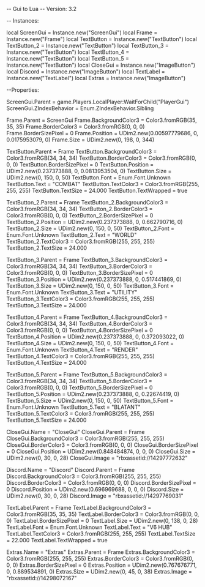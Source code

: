 -- Gui to Lua
-- Version: 3.2

-- Instances:

local ScreenGui = Instance.new("ScreenGui")
local Frame = Instance.new("Frame")
local TextButton = Instance.new("TextButton")
local TextButton_2 = Instance.new("TextButton")
local TextButton_3 = Instance.new("TextButton")
local TextButton_4 = Instance.new("TextButton")
local TextButton_5 = Instance.new("TextButton")
local CloseGui = Instance.new("ImageButton")
local Discord = Instance.new("ImageButton")
local TextLabel = Instance.new("TextLabel")
local Extras = Instance.new("ImageButton")

--Properties:

ScreenGui.Parent = game.Players.LocalPlayer:WaitForChild("PlayerGui")
ScreenGui.ZIndexBehavior = Enum.ZIndexBehavior.Sibling

Frame.Parent = ScreenGui
Frame.BackgroundColor3 = Color3.fromRGB(35, 35, 35)
Frame.BorderColor3 = Color3.fromRGB(0, 0, 0)
Frame.BorderSizePixel = 0
Frame.Position = UDim2.new(0.00597779686, 0, 0.0175953079, 0)
Frame.Size = UDim2.new(0, 198, 0, 344)

TextButton.Parent = Frame
TextButton.BackgroundColor3 = Color3.fromRGB(34, 34, 34)
TextButton.BorderColor3 = Color3.fromRGB(0, 0, 0)
TextButton.BorderSizePixel = 0
TextButton.Position = UDim2.new(0.237373888, 0, 0.0813953504, 0)
TextButton.Size = UDim2.new(0, 150, 0, 50)
TextButton.Font = Enum.Font.Unknown
TextButton.Text = "COMBAT"
TextButton.TextColor3 = Color3.fromRGB(255, 255, 255)
TextButton.TextSize = 24.000
TextButton.TextWrapped = true

TextButton_2.Parent = Frame
TextButton_2.BackgroundColor3 = Color3.fromRGB(34, 34, 34)
TextButton_2.BorderColor3 = Color3.fromRGB(0, 0, 0)
TextButton_2.BorderSizePixel = 0
TextButton_2.Position = UDim2.new(0.237373888, 0, 0.662790716, 0)
TextButton_2.Size = UDim2.new(0, 150, 0, 50)
TextButton_2.Font = Enum.Font.Unknown
TextButton_2.Text = "WORLD"
TextButton_2.TextColor3 = Color3.fromRGB(255, 255, 255)
TextButton_2.TextSize = 24.000

TextButton_3.Parent = Frame
TextButton_3.BackgroundColor3 = Color3.fromRGB(34, 34, 34)
TextButton_3.BorderColor3 = Color3.fromRGB(0, 0, 0)
TextButton_3.BorderSizePixel = 0
TextButton_3.Position = UDim2.new(0.237373888, 0, 0.517441869, 0)
TextButton_3.Size = UDim2.new(0, 150, 0, 50)
TextButton_3.Font = Enum.Font.Unknown
TextButton_3.Text = "UTILITY"
TextButton_3.TextColor3 = Color3.fromRGB(255, 255, 255)
TextButton_3.TextSize = 24.000

TextButton_4.Parent = Frame
TextButton_4.BackgroundColor3 = Color3.fromRGB(34, 34, 34)
TextButton_4.BorderColor3 = Color3.fromRGB(0, 0, 0)
TextButton_4.BorderSizePixel = 0
TextButton_4.Position = UDim2.new(0.237373888, 0, 0.372093022, 0)
TextButton_4.Size = UDim2.new(0, 150, 0, 50)
TextButton_4.Font = Enum.Font.Unknown
TextButton_4.Text = "RENDER"
TextButton_4.TextColor3 = Color3.fromRGB(255, 255, 255)
TextButton_4.TextSize = 24.000

TextButton_5.Parent = Frame
TextButton_5.BackgroundColor3 = Color3.fromRGB(34, 34, 34)
TextButton_5.BorderColor3 = Color3.fromRGB(0, 0, 0)
TextButton_5.BorderSizePixel = 0
TextButton_5.Position = UDim2.new(0.237373888, 0, 0.22674419, 0)
TextButton_5.Size = UDim2.new(0, 150, 0, 50)
TextButton_5.Font = Enum.Font.Unknown
TextButton_5.Text = "BLATANT"
TextButton_5.TextColor3 = Color3.fromRGB(255, 255, 255)
TextButton_5.TextSize = 24.000

CloseGui.Name = "CloseGui"
CloseGui.Parent = Frame
CloseGui.BackgroundColor3 = Color3.fromRGB(255, 255, 255)
CloseGui.BorderColor3 = Color3.fromRGB(0, 0, 0)
CloseGui.BorderSizePixel = 0
CloseGui.Position = UDim2.new(0.848484874, 0, 0, 0)
CloseGui.Size = UDim2.new(0, 30, 0, 28)
CloseGui.Image = "rbxassetid://14297772632"

Discord.Name = "Discord"
Discord.Parent = Frame
Discord.BackgroundColor3 = Color3.fromRGB(255, 255, 255)
Discord.BorderColor3 = Color3.fromRGB(0, 0, 0)
Discord.BorderSizePixel = 0
Discord.Position = UDim2.new(0.696969688, 0, 0, 0)
Discord.Size = UDim2.new(0, 30, 0, 28)
Discord.Image = "rbxassetid://14297769031"

TextLabel.Parent = Frame
TextLabel.BackgroundColor3 = Color3.fromRGB(35, 35, 35)
TextLabel.BorderColor3 = Color3.fromRGB(0, 0, 0)
TextLabel.BorderSizePixel = 0
TextLabel.Size = UDim2.new(0, 138, 0, 28)
TextLabel.Font = Enum.Font.Unknown
TextLabel.Text = "V6 HUB"
TextLabel.TextColor3 = Color3.fromRGB(255, 255, 255)
TextLabel.TextSize = 22.000
TextLabel.TextWrapped = true

Extras.Name = "Extras"
Extras.Parent = Frame
Extras.BackgroundColor3 = Color3.fromRGB(255, 255, 255)
Extras.BorderColor3 = Color3.fromRGB(0, 0, 0)
Extras.BorderSizePixel = 0
Extras.Position = UDim2.new(0.767676771, 0, 0.889534891, 0)
Extras.Size = UDim2.new(0, 45, 0, 38)
Extras.Image = "rbxassetid://14298072167"

